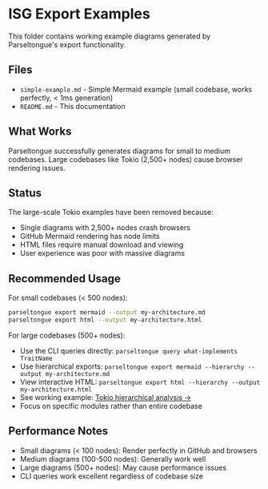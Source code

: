 # ISG Export Examples

This folder contains working example diagrams generated by Parseltongue's export functionality.

## Files

- `simple-example.md` - Simple Mermaid example (small codebase, works perfectly, < 1ms generation)
- `README.md` - This documentation

## What Works

Parseltongue successfully generates diagrams for small to medium codebases. Large codebases like Tokio (2,500+ nodes) cause browser rendering issues.

## Status

The large-scale Tokio examples have been removed because:
- Single diagrams with 2,500+ nodes crash browsers
- GitHub Mermaid rendering has node limits
- HTML files require manual download and viewing
- User experience was poor with massive diagrams

## Recommended Usage

For small codebases (< 500 nodes):
```bash
parseltongue export mermaid --output my-architecture.md
parseltongue export html --output my-architecture.html
```

For large codebases (500+ nodes):
- Use the CLI queries directly: `parseltongue query what-implements TraitName`
- Use hierarchical exports: `parseltongue export mermaid --hierarchy --output my-architecture.md`
- View interactive HTML: `parseltongue export html --hierarchy --output my-architecture.html`
- See working example: [Tokio hierarchical analysis →](../../analysis/tokio-hierarchical/)
- Focus on specific modules rather than entire codebase

## Performance Notes

- Small diagrams (< 100 nodes): Render perfectly in GitHub and browsers
- Medium diagrams (100-500 nodes): Generally work well
- Large diagrams (500+ nodes): May cause performance issues
- CLI queries work excellent regardless of codebase size